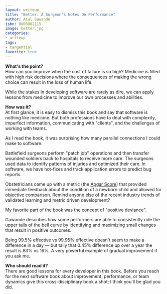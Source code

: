 ```yaml
---
layout: writeup
title: "Better: A Surgeon's Notes On Performance"
author: Atul Gawande
isbn: 0805082115
image: better.jpg
categories:
- writeup
tags:
- tangential
favorite: true
---
```


**What's the point?**  
How can you improve when the cost of failure is so high? Medicine is filled with high
risk decisions where the consequences of making the wrong choice can result in the loss
of human life. 

While the stakes in developing software are rarely as dire, we can apply
lessons from medicine to improve our own processes and abilities.
 
**How was it?**  
At first glance, it is easy to dismiss this book and say that software is nothing like
medicine. But both professions have to deal with complexity, imperfect information, 
communicating with "clients", and the challenges of working with teams.

As I read the book, it was surprising how many parallel connections I could make to
software. 

Battlefield surgeons perform "patch job" operations and then transfer wounded
soldiers back to hospitals to receive more care. The surgeons used data to identify 
patterns of injuries and optimized their care. In software, we have hot-fixes and
track application errors to predict bug reports.

Obstetricians came up with a metric (the [Apgar Score][as]) that provided immediate
feedback about the condition of a newborn child and allowed for objective comparison.
Remind anyone else of the recent industry trends of validated learning and metric driven
development?

[as]: http://en.wikipedia.org/wiki/Apgar_score

My favorite part of the book was the concept of "positive deviance". 

Gawande describes how some performers are able to consistently ride the upper tails of 
the bell curve by identifying and maximizing small changes that result in positive 
outcomes. 

Being 99.5% effective vs 99.95% effective doesn't seem to make a difference in a day 
&mdash; but tally that 0.45% difference up over a year the result is 83% vs 16%. 
A very powerful example of gradual improvement if you ask me.
 
**Who should read it?**  
There are good lessons for every developer in this book. Before you reach for the next
software book about improvement, performance, or team dynamics give this 
cross-disciplinary book a shot; I think you'll be glad you did.

